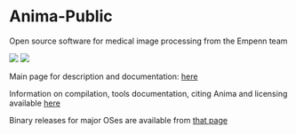 # Anima-Public
Open source software for medical image processing from the Empenn team

![](https://github.com/Inria-Empenn/Anima-Public/actions/workflows/build_all.yml/badge.svg) ![](https://github.com/Inria-Empenn/Anima-Public/actions/workflows/build_macos.yml/badge.svg)

Main page for description and documentation: [here](https://anima.irisa.fr)

Information on compilation, tools documentation, citing Anima and licensing available [here](https://anima.rtfd.io)

Binary releases for major OSes are available from [that page](https://github.com/Inria-Visages/Anima-Public/releases)

